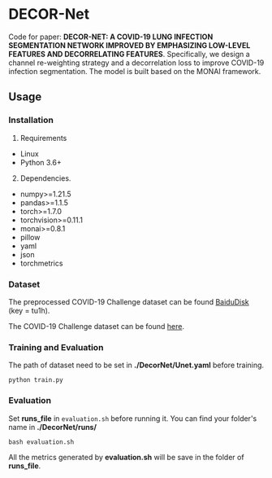 # DECOR-Net
Code for paper: **DECOR-NET: A COVID-19 LUNG INFECTION SEGMENTATION NETWORK IMPROVED BY EMPHASIZING LOW-LEVEL FEATURES AND DECORRELATING FEATURES**. 
Specifically, we design a channel re-weighting strategy and a decorrelation loss to improve COVID-19 infection segmentation.
The model is built based on the MONAI framework.

## Usage
### Installation
1. Requirements

- Linux
- Python 3.6+

2. Dependencies.
- numpy>=1.21.5
- pandas>=1.1.5
- torch>=1.7.0
- torchvision>=0.11.1
- monai>=0.8.1
- pillow
- yaml
- json
- torchmetrics


### Dataset
The preprocessed COVID-19 Challenge dataset can be found [BaiduDisk](https://pan.baidu.com/s/1fWKTKGIkhsgnbGKx3EdPSQ) (key = tu1h).

The COVID-19 Challenge dataset can be found [here](https://covid-segmentation.grand-challenge.org).


### Training and Evaluation
The path of dataset need to be set in **./DecorNet/Unet.yaml** before training.
```
python train.py
```

### Evaluation
Set **runs_file** in `evaluation.sh` before running it.
You can find your folder's name in **./DecorNet/runs/**
```
bash evaluation.sh
```

All the metrics generated by **evaluation.sh** will be save in the folder of **runs_file**.
